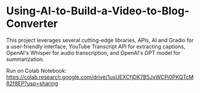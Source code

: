 # Using-AI-to-Build-a-Video-to-Blog-Converter
This project leverages several cutting-edge libraries, APIs, AI and Gradio for a user-friendly interface, YouTube Transcript API for extracting captions, OpenAI's Whisper for audio transcription, and OpenAI's GPT model for summarization.

Run on Colab Notebook: https://colab.research.google.com/drive/1usUEXCfjDK7B5JxWCPi0PKQTcM82f8EP?usp=sharing
